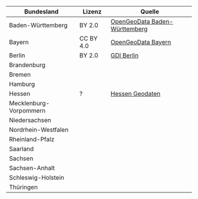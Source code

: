 | Bundesland               | Lizenz    | Quelle                                                                                                                                      |
|--------------------------|-----------|---------------------------------------------------------------------------------------------------------------------------------------------|
| Baden-Württemberg        | BY 2.0    | [OpenGeoData Baden-Württemberg](https://opengeodata.lgl-bw.de/#/(sidenav:product/13))                                                       |
| Bayern                   | CC BY 4.0 | [OpenGeoData Bayern](https://geodaten.bayern.de/opengeodata/OpenDataDetail.html?pn=lod2&active=MASSENDOWNLOAD)                              |
| Berlin                   | BY 2.0    | [GDI Berlin](https://gdi.berlin.de/geonetwork/srv/eng/catalog.search#/metadata/3c7c49af-00a4-3bcd-bc00-20e7f0f1b7bf)                        |
| Brandenburg              |           |                                                                                                                                             |
| Bremen                   |           |                                                                                                                                             |
| Hamburg                  |           |                                                                                                                                             |
| Hessen                   | ?         | [Hessen Geodaten](https://gds.hessen.de/INTERSHOP/web/WFS/HLBG-Geodaten-Site/de_DE/-/EUR/ViewDownloadcenter-Start?path=3D-Daten/3D-Geb%C3%A4udemodelle/3D-Geb%C3%A4udemodelle%20LoD2/Hochtaunuskreis) |
| Mecklenburg-Vorpommern   |           |                                                                                                                                             |
| Niedersachsen            |           |                                                                                                                                             |
| Nordrhein-Westfalen      |           |                                                                                                                                             |
| Rheinland-Pfalz          |           |                                                                                                                                             |
| Saarland                 |           |                                                                                                                                             |
| Sachsen                  |           |                                                                                                                                             |
| Sachsen-Anhalt           |           |                                                                                                                                             |
| Schleswig-Holstein       |           |                                                                                                                                             |
| Thüringen                |           |                                                                                                                                             |
